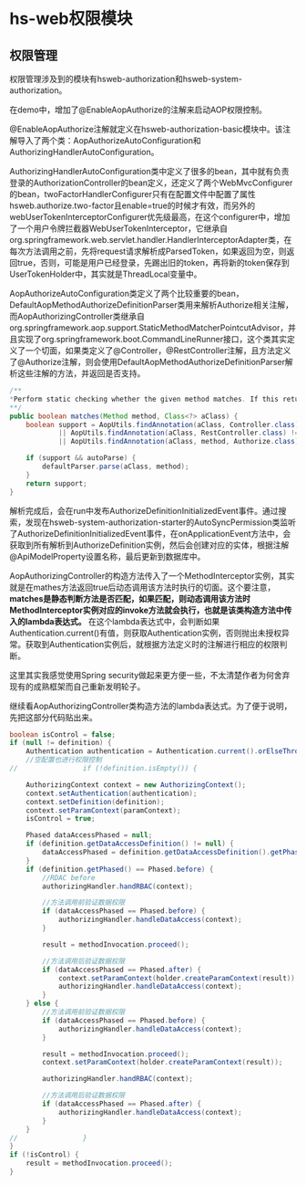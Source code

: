 # hs-web权限模块

## 权限管理

权限管理涉及到的模块有hsweb-authorization和hsweb-system-authorization。

在demo中，增加了@EnableAopAuthorize的注解来启动AOP权限控制。

@EnableAopAuthorize注解就定义在hsweb-authorization-basic模块中。该注解导入了两个类：AopAuthorizeAutoConfiguration和AuthorizingHandlerAutoConfiguration。

AuthorizingHandlerAutoConfiguration类中定义了很多的bean，其中就有负责登录的AuthorizationController的bean定义，还定义了两个WebMvcConfigurer的bean，twoFactorHandlerConfigurer只有在配置文件中配置了属性hsweb.authorize.two-factor且enable=true的时候才有效，而另外的webUserTokenInterceptorConfigurer优先级最高，在这个configurer中，增加了一个用户令牌拦截器WebUserTokenInterceptor，它继承自org.springframework.web.servlet.handler.HandlerInterceptorAdapter类，在每次方法调用之前，先将request请求解析成ParsedToken，如果返回为空，则返回true，否则，可能是用户已经登录，先踢出旧的token，再将新的token保存到UserTokenHolder中，其实就是ThreadLocal变量中。

AopAuthorizeAutoConfiguration类定义了两个比较重要的bean，DefaultAopMethodAuthorizeDefinitionParser类用来解析Authorize相关注解，而AopAuthorizingController类继承自org.springframework.aop.support.StaticMethodMatcherPointcutAdvisor，并且实现了org.springframework.boot.CommandLineRunner接口，这个类其实定义了一个切面，如果类定义了@Controller，@RestController注解，且方法定义了@Authorize注解，则会使用DefaultAopMethodAuthorizeDefinitionParser解析这些注解的方法，并返回是否支持。

```java
/**
*Perform static checking whether the given method matches. If this returns false or if the isRuntime() method returns false, no runtime check (i.e. no. matches(java.lang.reflect.Method, Class, Object []) call) will be made.
**/
public boolean matches(Method method, Class<?> aClass) {
    boolean support = AopUtils.findAnnotation(aClass, Controller.class) != null
            || AopUtils.findAnnotation(aClass, RestController.class) != null
            || AopUtils.findAnnotation(aClass, method, Authorize.class) != null;

    if (support && autoParse) {
        defaultParser.parse(aClass, method);
    }
    return support;
}
```
解析完成后，会在run中发布AuthorizeDefinitionInitializedEvent事件。通过搜索，发现在hsweb-system-authorization-starter的AutoSyncPermission类监听了AuthorizeDefinitionInitializedEvent事件，在onApplicationEvent方法中，会获取到所有解析到AuthorizeDefinition实例，然后会创建对应的实体，根据注解@ApiModelProperty设置名称，最后更新到数据库中。

AopAuthorizingController的构造方法传入了一个MethodInterceptor实例，其实就是在mathes方法返回true后动态调用该方法时执行的切面。这个要注意，**matches是静态判断方法是否匹配，如果匹配，则动态调用该方法时MethodInterceptor实例对应的invoke方法就会执行，也就是该类构造方法中传入的lambda表达式。** 在这个lambda表达式中，会判断如果Authentication.current()有值，则获取Authentication实例，否则抛出未授权异常。获取到Authentication实例后，就根据方法定义时的注解进行相应的权限判断。

这里其实我感觉使用Spring security做起来更方便一些，不太清楚作者为何舍弃现有的成熟框架而自己重新发明轮子。

继续看AopAuthorizingController类构造方法的lambda表达式。为了便于说明，先把这部分代码贴出来。

```java
boolean isControl = false;
if (null != definition) {
    Authentication authentication = Authentication.current().orElseThrow(UnAuthorizedException::new);
    //空配置也进行权限控制
//                if (!definition.isEmpty()) {

    AuthorizingContext context = new AuthorizingContext();
    context.setAuthentication(authentication);
    context.setDefinition(definition);
    context.setParamContext(paramContext);
    isControl = true;

    Phased dataAccessPhased = null;
    if (definition.getDataAccessDefinition() != null) {
        dataAccessPhased = definition.getDataAccessDefinition().getPhased();
    }
    if (definition.getPhased() == Phased.before) {
        //RDAC before
        authorizingHandler.handRBAC(context);

        //方法调用前验证数据权限
        if (dataAccessPhased == Phased.before) {
            authorizingHandler.handleDataAccess(context);
        }

        result = methodInvocation.proceed();

        //方法调用后验证数据权限
        if (dataAccessPhased == Phased.after) {
            context.setParamContext(holder.createParamContext(result));
            authorizingHandler.handleDataAccess(context);
        }
    } else {
        //方法调用前验证数据权限
        if (dataAccessPhased == Phased.before) {
            authorizingHandler.handleDataAccess(context);
        }

        result = methodInvocation.proceed();
        context.setParamContext(holder.createParamContext(result));

        authorizingHandler.handRBAC(context);

        //方法调用后验证数据权限
        if (dataAccessPhased == Phased.after) {
            authorizingHandler.handleDataAccess(context);
        }
    }
//                }
}
if (!isControl) {
    result = methodInvocation.proceed();
}
```




